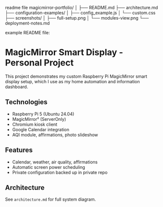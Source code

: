 readme file
magicmirror-portfolio/
│
├── README.md
├── architecture.md
├── configuration-examples/
│   ├── config_example.js
│   └── custom.css
├── screenshots/
│   ├── full-setup.png
│   └── modules-view.png
└── deployment-notes.md



example README file:

# MagicMirror Smart Display - Personal Project

This project demonstrates my custom Raspberry Pi MagicMirror smart display setup, which I use as my home automation and information dashboard.

## Technologies

- Raspberry Pi 5 (Ubuntu 24.04)
- MagicMirror² (ServerOnly)
- Chromium kiosk client
- Google Calendar integration
- AQI module, affirmations, photo slideshow

## Features

- Calendar, weather, air quality, affirmations
- Automatic screen power scheduling
- Private configuration backed up in private repo

## Architecture

See `architecture.md` for full system diagram.
